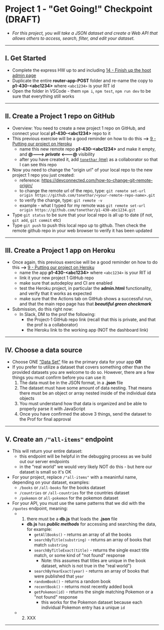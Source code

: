 # Project 1 - "Get Going!" Checkpoint (DRAFT)

- *For this project, you will take a JSON dataset and create a Web API that allows others to access, search, filter, and edit your dataset.*

---

## I. Get Started
- Complete the express HW up to and including [14 - Finish up the hoot admin page](../exercises/14-finish-up-hoot-admin.md)
- Duplicate the entire **router-app-POST** folder and re-name the copy to **p1-430-&lt;abc1234>** where `<abc1234>` is your RIT id
- Open the folder in VSCode - them `npm i`, `npm test`, `npm run dev` to be sure that everything still works

---

## II. Create a Project 1 repo on GitHub
- Overview: You need to create a new project 1 repo on GitHub, and connect your local **p1-430-&lt;abc1234>** repo to it
- This previous exercise will be a good reminder on how to do this **-->** [9 - Putting our project on Heroku](../exercises/9-putting-project-on-heroku.md)
  - name this new remote repo **p1-430-&lt;abc1234>** and make it empty, and **@--->** ***private*** **&lt;---@** visibility
  - after you have created it, add [`tonethar` (me)](https://github.com/tonethar) as a collaborator so that I can see this repo
- Now you need to change the "origin url" of your local repo to the new project 1 repo you just created:
  - reference: https://devconnected.com/how-to-change-git-remote-origin/
  - to change the remote url of the repo, type: `git remote set-url origin https://github.com/tonethar/<your-remote-repo-name>.git`
  - to verify the change, type: `git remote -v`
  - example - what I typed for my remote was `git remote set-url origin https://github.com/tonethar/p1-430-abc1234.git`
- Type `git status` to be sure that your local repo is all up to date (if not, `git add`, `git commit` etc)
- Type `git push` to push this local repo up to github. Then check the remote github repo in your web browser to verify it has been updated

---

## III. Create a Project 1 app on Heroku
- Once again, this previous exercise will be a good reminder on how to do this **-->** [9 - Putting our project on Heroku](../exercises/9-putting-project-on-heroku.md)
  - name the app **p1-430-&lt;abc1234>** where `<abc1234>` is your RIT id
  - link it your new project 1 GitHub repo
  - make sure that autodeploy and CI are enabled
  - test the Heroku project, in particular the **admin.html** functionality, and verify that it works as expected
  - make sure that the Actions tab on GitHub shows a successful run, and that the main repo page has that ***beautiful green checkmark***
- Submission, do this right now:
  - In Slack, DM to the prof the following:
    - the Project-1 GitHub repo link (recall that this is private, and that the prof is a collaborator)
    - the Heroku link to the working app (NOT the dashboard link)

---

## IV. Choose a data source

- Choose ONE ["Data Set"](project-1.md#ii-files) file as the primary data for your app **OR**
- If you prefer to utilize a dataset that covers something other than the provided datasets you are welcome to do so. However, there are a few things you must confirm before you can use it:
    1. The data must be in the JSON format, in a **.json** file
    2. The dataset must have some amount of data nesting. That means there must be an object or array nested inside of the individual data objects
    3. You must understand how that data is organized and be able to properly parse it with JavaScript
    4. Once you have confirmed the above 3 things, send the dataset to the Prof for final approval

---

## V. Create an  `/"all-items"` endpoint
- This will return your entire dataset:
  - this endpoint will be helpful in the debugging process as we build out our server endpoints
  - in the "real world" we would very likely NOT do this - but here our dataset is small so it's OK
- For your project, replace `/"all-items"` with a meaninful name, depending on your dataset, examples:
  - `/books` or `/all-books` for the books dataset
  - `/countries` or `/all-countries` for the countries dataset
  - `/pokemon` or `all-pokemon` for the pokemon dataset
- For your API, you must use the same patterns that we did with the `/quotes` endpoint, meaning:
  - 1. there must be a **db.js** that loads the **.json** file
    - **db.js** has ***public methods*** for accessing and searching the data, for example:
      - `getAllBooks()` - returns an array of all the books
      - `searchByTitle(substring)` - returns an array of books that match `substring`
      - `searchByTitleExact(title)` - returns the single exact title match, or some kind of "not found" response
        - Note: this assumes that titles are unique in the book dataset, which is not true in the "real world")
      - `searchByYearExact(year)` - returns an array of books that were published that `year`
      - `randomBook()` - returns a random book
      - `recentBook()` - returns most recently added book
      - `getPokemon(id)` - returns the single matching Pokemon or a "not found" response
        - this works for the Pokemon dataset because each individual Pokemon entry has a unique `id`
  - 2. XXX
 
---
